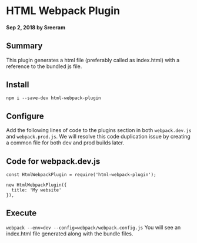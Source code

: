 # HTML Webpack Plugin

#### Sep 2, 2018 by Sreeram

## Summary

This plugin generates a html file (preferably called as index.html) with a reference to the bundled js file.

## Install

`npm i --save-dev html-webpack-plugin`

## Configure

Add the following lines of code to the plugins section in both `webpack.dev.js` and `webpack.prod.js`. We will resolve this code duplication issue by creating a common file for both dev and prod builds later.

## Code for webpack.dev.js

    const HtmlWebpackPlugin = require('html-webpack-plugin');

    new HtmlWebpackPlugin({
      title: 'My website'
    }),

## Execute
`webpack --env=dev --config=webpack/webpack.config.js`
You will see an index.html file generated along with the bundle files.
